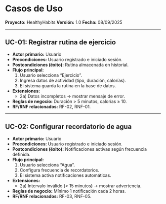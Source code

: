 # Casos de Uso
**Proyecto:** HealthyHabits
**Versión:** 1.0
**Fecha:** 08/09/2025

---

## UC-01: Registrar rutina de ejercicio
- **Actor primario:** Usuario
- **Precondiciones:** Usuario registrado e iniciado sesión.
- **Postcondiciones (éxito):** Rutina almacenada en historial.
- **Flujo principal:**
  1. Usuario selecciona “Ejercicio”.
  2. Ingresa datos de actividad (tipo, duración, calorías).
  3. El sistema guarda la rutina en la base de datos.
- **Extensiones:**
  - 2a) Datos incompletos → mostrar mensaje de error.
- **Reglas de negocio:** Duración > 5 minutos, calorías ≥ 10.
- **RF/RNF relacionados:** RF-02, RNF-01.

---

## UC-02: Configurar recordatorio de agua
- **Actor primario:** Usuario
- **Precondiciones:** Usuario registrado e iniciado sesión.
- **Postcondiciones (éxito):** Notificaciones activas según frecuencia definida.
- **Flujo principal:**
  1. Usuario selecciona “Agua”.
  2. Configura frecuencia de recordatorios.
  3. El sistema activa notificaciones automáticas.
- **Extensiones:**
  - 2a) Intervalo inválido (< 15 minutos) → mostrar advertencia.
- **Reglas de negocio:** Mínimo 1 notificación cada 2 horas.
- **RF/RNF relacionados:** RF-03, RNF-05.